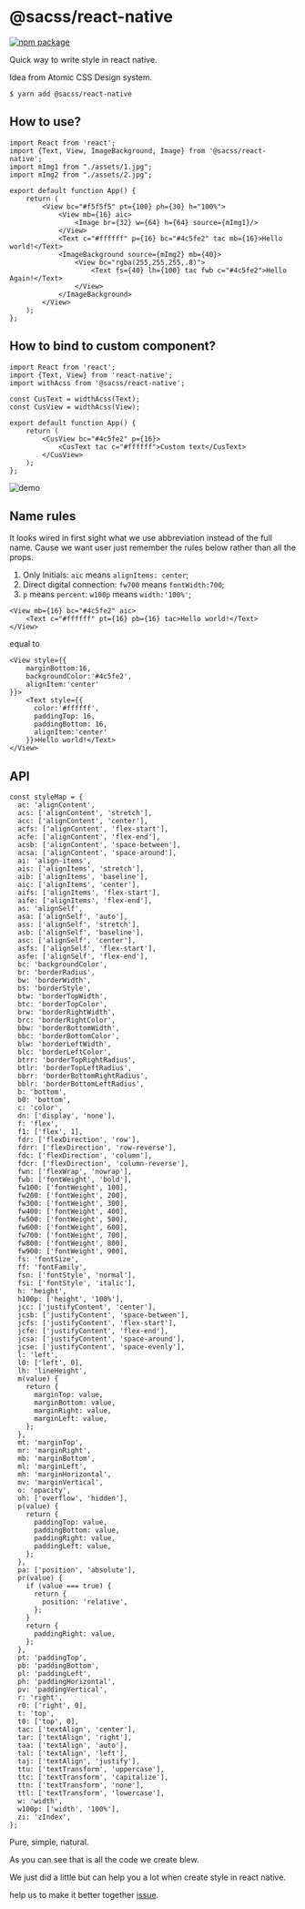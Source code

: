 # @sacss/react-native

[![npm package][npm-badge]][npm]

[npm-badge]: https://img.shields.io/npm/v/npm-package.png?style=flat-square
[npm]: https://www.npmjs.org/package/@sacss/react-native

Quick way to write style in react native.

Idea from Atomic CSS Design system.

```
$ yarn add @sacss/react-native
```

## How to use?

```JSX
import React from 'react';
import {Text, View, ImageBackground, Image} from '@sacss/react-native';
import mImg1 from "./assets/1.jpg";
import mImg2 from "./assets/2.jpg";

export default function App() {
    return (
        <View bc="#f5f5f5" pt={100} ph={30} h="100%">
            <View mb={16} aic>
                <Image br={32} w={64} h={64} source={mImg1}/>
            </View>
            <Text c="#ffffff" p={16} bc="#4c5fe2" tac mb={16}>Hello world!</Text>
            <ImageBackground source={mImg2} mb={40}>
                <View bc="rgba(255,255,255,.8)">
                    <Text fs={40} lh={100} tac fwb c="#4c5fe2">Hello Again!</Text>
                </View>
            </ImageBackground>
        </View>
    );
};
```

## How to bind to custom component?

```JSX
import React from 'react';
import {Text, View} from 'react-native';
import withAcss from '@sacss/react-native';

const CusText = widthAcss(Text);
const CusView = widthAcss(View);

export default function App() {
    return (
        <CusView bc="#4c5fe2" p={16}>
            <CusText tac c="#ffffff">Custom text</CusText>
        </CusView>
    );
};
```

![demo](./demo.png)

## Name rules

It looks wired in first sight what we use abbreviation instead of the full name. Cause we want user just remember the rules below rather than all the props.

1. Only Initials: `aic` means `alignItems: center`;
2. Direct digital connection: `fw700` means `fontWidth:700`;
4. `p` means `percent`: `w100p` means `width:'100%'`;

```JSX
<View mb={16} bc="#4c5fe2" aic>
    <Text c="#ffffff" pt={16} pb={16} tac>Hello world!</Text>
</View>
```

equal to

```JSX
<View style={{
    marginBottom:16,
    backgroundColor:'#4c5fe2',
    alignItem:'center'
}}>
    <Text style={{
      color:'#ffffff',
      paddingTop: 16,
      paddingBottom: 16,
      alignItem:'center'
    }}>Hello world!</Text>
</View>
```

## API

```JSX
const styleMap = {
  ac: 'alignContent',
  acs: ['alignContent', 'stretch'],
  acc: ['alignContent', 'center'],
  acfs: ['alignContent', 'flex-start'],
  acfe: ['alignContent', 'flex-end'],
  acsb: ['alignContent', 'space-between'],
  acsa: ['alignContent', 'space-around'],
  ai: 'align-items',
  ais: ['alignItems', 'stretch'],
  aib: ['alignItems', 'baseline'],
  aic: ['alignItems', 'center'],
  aifs: ['alignItems', 'flex-start'],
  aife: ['alignItems', 'flex-end'],
  as: 'alignSelf',
  asa: ['alignSelf', 'auto'],
  ass: ['alignSelf', 'stretch'],
  asb: ['alignSelf', 'baseline'],
  asc: ['alignSelf', 'center'],
  asfs: ['alignSelf', 'flex-start'],
  asfe: ['alignSelf', 'flex-end'],
  bc: 'backgroundColor',
  br: 'borderRadius',
  bw: 'borderWidth',
  bs: 'borderStyle',
  btw: 'borderTopWidth',
  btc: 'borderTopColor',
  brw: 'borderRightWidth',
  brc: 'borderRightColor',
  bbw: 'borderBottomWidth',
  bbc: 'borderBottomColor',
  blw: 'borderLeftWidth',
  blc: 'borderLeftColor',
  btrr: 'borderTopRightRadius',
  btlr: 'borderTopLeftRadius',
  bbrr: 'borderBottomRightRadius',
  bblr: 'borderBottomLeftRadius',
  b: 'bottom',
  b0: 'bottom',
  c: 'color',
  dn: ['display', 'none'],
  f: 'flex',
  f1: ['flex', 1],
  fdr: ['flexDirection', 'row'],
  fdrr: ['flexDirection', 'row-reverse'],
  fdc: ['flexDirection', 'column'],
  fdcr: ['flexDirection', 'column-reverse'],
  fwn: ['flexWrap', 'nowrap'],
  fwb: ['fontWeight', 'bold'],
  fw100: ['fontWeight', 100],
  fw200: ['fontWeight', 200],
  fw300: ['fontWeight', 300],
  fw400: ['fontWeight', 400],
  fw500: ['fontWeight', 500],
  fw600: ['fontWeight', 600],
  fw700: ['fontWeight', 700],
  fw800: ['fontWeight', 800],
  fw900: ['fontWeight', 900],
  fs: 'fontSize',
  ff: 'fontFamily',
  fsn: ['fontStyle', 'normal'],
  fsi: ['fontStyle', 'italic'],
  h: 'height',
  h100p: ['height', '100%'],
  jcc: ['justifyContent', 'center'],
  jcsb: ['justifyContent', 'space-between'],
  jcfs: ['justifyContent', 'flex-start'],
  jcfe: ['justifyContent', 'flex-end'],
  jcsa: ['justifyContent', 'space-around'],
  jcse: ['justifyContent', 'space-evenly'],
  l: 'left',
  l0: ['left', 0],
  lh: 'lineHeight',
  m(value) {
    return {
      marginTop: value,
      marginBottom: value,
      marginRight: value,
      marginLeft: value,
    };
  },
  mt: 'marginTop',
  mr: 'marginRight',
  mb: 'marginBottom',
  ml: 'marginLeft',
  mh: 'marginHorizontal',
  mv: 'marginVertical',
  o: 'opacity',
  oh: ['overflow', 'hidden'],
  p(value) {
    return {
      paddingTop: value,
      paddingBottom: value,
      paddingRight: value,
      paddingLeft: value,
    };
  },
  pa: ['position', 'absolute'],
  pr(value) {
    if (value === true) {
      return {
        position: 'relative',
      };
    }
    return {
      paddingRight: value,
    };
  },
  pt: 'paddingTop',
  pb: 'paddingBottom',
  pl: 'paddingLeft',
  ph: 'paddingHorizontal',
  pv: 'paddingVertical',
  r: 'right',
  r0: ['right', 0],
  t: 'top',
  t0: ['top', 0],
  tac: ['textAlign', 'center'],
  tar: ['textAlign', 'right'],
  taa: ['textAlign', 'auto'],
  tal: ['textAlign', 'left'],
  taj: ['textAlign', 'justify'],
  ttu: ['textTransform', 'uppercase'],
  ttc: ['textTransform', 'capitalize'],
  ttn: ['textTransform', 'none'],
  ttl: ['textTransform', 'lowercase'],
  w: 'width',
  w100p: ['width', '100%'],
  zi: 'zIndex',
};
```

Pure, simple, natural. 

As you can see that is all the code we create blew. 

We just did a little but can help you a lot when create style in react native.

help us to make it better together [issue](https://github.com/nu-system/acss-react-native/issues).
